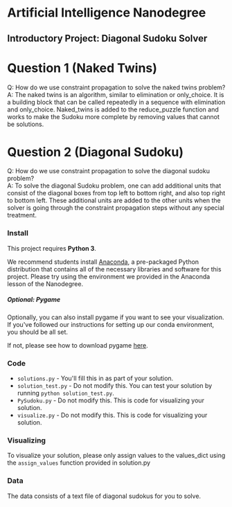# Artificial Intelligence Nanodegree
## Introductory Project: Diagonal Sudoku Solver

# Question 1 (Naked Twins)
Q: How do we use constraint propagation to solve the naked twins problem?  
A: 
The naked twins is an algorithm, similar to elimination or only_choice.  It is
a building block that can be called repeatedly in a sequence with elimination
and only_choice.  Naked_twins is added to the reduce_puzzle function and works
to make the Sudoku more complete by removing values that cannot be solutions. 


# Question 2 (Diagonal Sudoku)
Q: How do we use constraint propagation to solve the diagonal sudoku problem?  
A: 
To solve the diagonal Sudoku problem, one can add additional units that
consist of the diagonal boxes from top left to bottom right, and also top right
to bottom left.  These additional units are added to the other units when the solver
is going through the constraint propagation steps without any special treatment.

### Install

This project requires **Python 3**.

We recommend students install [Anaconda](https://www.continuum.io/downloads), a pre-packaged Python distribution that contains all of the necessary libraries and software for this project. 
Please try using the environment we provided in the Anaconda lesson of the Nanodegree.

##### Optional: Pygame

Optionally, you can also install pygame if you want to see your visualization. If you've followed our instructions for setting up our conda environment, you should be all set.

If not, please see how to download pygame [here](http://www.pygame.org/download.shtml).

### Code

* `solutions.py` - You'll fill this in as part of your solution.
* `solution_test.py` - Do not modify this. You can test your solution by running `python solution_test.py`.
* `PySudoku.py` - Do not modify this. This is code for visualizing your solution.
* `visualize.py` - Do not modify this. This is code for visualizing your solution.

### Visualizing

To visualize your solution, please only assign values to the values_dict using the ```assign_values``` function provided in solution.py

### Data

The data consists of a text file of diagonal sudokus for you to solve.
